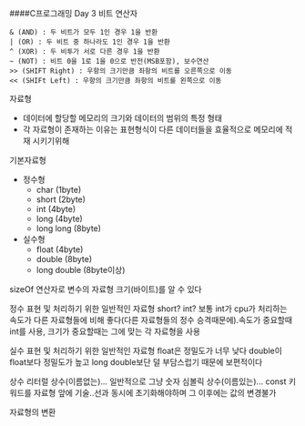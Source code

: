 ####C프로그래밍 Day 3
비트 연산자
```
& (AND) : 두 비트가 모두 1인 경우 1을 반환
| (OR) : 두 비트 중 하나라도 1인 경우 1을 반환
^ (XOR) : 두 비투가 서로 다른 경우 1을 반환
~ (NOT) : 비트 0을 1로 1을 0으로 반전(MSB포함), 보수연산
>> (SHIFT Right) : 우항의 크기만큼 좌항의 비트를 오른쪽으로 이동
<< (SHIFt Left) : 우항의 크기만큼 좌항의 비트를 왼쪽으로 이동
```

자료형
- 데이터에 할당할 메모리의 크기와 데이터의 범위의 특정 형태
- 각 자료형이 존재하는 이유는 표현형식이 다른 데이터들을 효율적으로 메모리에 적재 시키기위해

기본자료형
- 정수형
	- char (1byte)
	- short (2byte)
	- int (4byte)
	- long (4byte)
	- long long (8byte)
- 실수형
	- float (4byte)
	- double (8byte)
	- long double (8byte이상)

sizeOf 연산자로 변수의 자료형 크기(바이트)를 알 수 있다

정수 표현 및 처리하기 위한 일반적인 자료형
short? int? 보통 int가 cpu가 처리하는 속도가 다른 자료형들에 비해 좋다(다른 자료형들의 정수 승격때문에).속도가 중요할때 int를 사용, 크기가 중요할때는 그에 맞는 각 자료형을 사용

실수 표현 및 처리하기 위한 일반적인 자료형
float은 정밀도가 너무 낮다 double이 float보다 정밀도가 높고 long double보단 덜 부담스럽기 때문에 보편적이다

상수
리터럴 상수(이름없는)... 일반적으로 그냥 숫자
심볼릭 상수(이름있는)... const 키워드를 자료형 앞에 기술..선과 동시에 초기화해야하며 그 이후에는 값의 변경불가

자료형의 변환